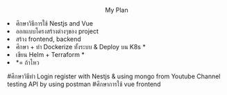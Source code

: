 <p align="center">
 My Plan
</p>
<li>ศึกษาวิธีการใช้ Nestjs and Vue </li>
<li>ออกเเบบโครงสร้างต่างๆของ project </li>
<li>สร้าง frontend, backend</li>
<li>ศึกษา + ทำ Dockerize ทั้งระบบ & Deploy บน K8s * </li>
<li>เขียน Helm + Terraform *</li>
<li>*= ถ้าไหว</li>

#ศึกษาวิธีทำ Login register with Nestjs & using mongo  from Youtube Channel  testing API by using postman
#ศึกษาการใช้ vue frontend

<!-- <a href="https://www.npmjs.com/~nestjscore" target="_blank"><img src="https://img.shields.io/npm/v/@nestjs/core.svg" alt="NPM Version" /></a> -->
